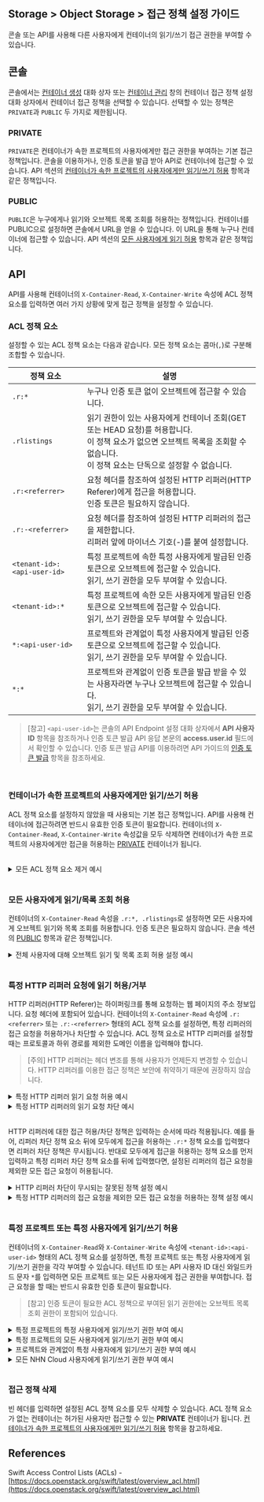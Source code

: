 ## Storage > Object Storage > 접근 정책 설정 가이드

콘솔 또는 API를 사용해 다른 사용자에게 컨테이너의 읽기/쓰기 접근 권한을 부여할 수 있습니다.

## 콘솔
콘솔에서는 [컨테이너 생성](console-guide/#_2) 대화 상자 또는 [컨테이너 관리](console-guide/#_5) 창의 컨테이너 접근 정책 설정 대화 상자에서 컨테이너 접근 정책을 선택할 수 있습니다. 선택할 수 있는 정책은 `PRIVATE`과 `PUBLIC` 두 가지로 제한됩니다.

### PRIVATE
`PRIVATE`은 컨테이너가 속한 프로젝트의 사용자에게만 접근 권한을 부여하는 기본 접근 정책입니다. 콘솔을 이용하거나, 인증 토큰을 발급 받아 API로 컨테이너에 접근할 수 있습니다. API 섹션의 [컨테이너가 속한 프로젝트의 사용자에게만 읽기/쓰기 허용](acl-guide/#_2) 항목과 같은 정책입니다.
<br/>

### PUBLIC
`PUBLIC`은 누구에게나 읽기와 오브젝트 목록 조회를 허용하는 정책입니다. 컨테이너를 PUBLIC으로 설정하면 콘솔에서 URL을 얻을 수 있습니다. 이 URL을 통해 누구나 컨테이너에 접근할 수 있습니다. API 섹션의 [모든 사용자에게 읽기 허용](acl-guide/#_2) 항목과 같은 정책입니다.
<br/>

## API
API를 사용해 컨테이너의 `X-Container-Read`, `X-Container-Write` 속성에 ACL 정책 요소를 입력하면 여러 가지 상황에 맞게 접근 정책을 설정할 수 있습니다.
<br/>

### ACL 정책 요소

설정할 수 있는 ACL 정책 요소는 다음과 같습니다. 모든 정책 요소는 콤마(`,`)로 구분해 조합할 수 있습니다.

| 정책 요소 | 설명 |
| --- | --- |
| `.r:*` | 누구나 인증 토큰 없이 오브젝트에 접근할 수 있습니다. |
| `.rlistings` | 읽기 권한이 있는 사용자에게 컨테이너 조회(GET 또는 HEAD 요청)를 허용합니다.<br/>이 정책 요소가 없으면 오브젝트 목록을 조회할 수 없습니다.<br/>이 정책 요소는 단독으로 설정할 수 없습니다. |
| `.r:<referrer>` | 요청 헤더를 참조하여 설정된 HTTP 리퍼러(HTTP Referer)에게 접근을 허용합니다.<br/>인증 토큰은 필요하지 않습니다. |
| `.r:-<referrer>` | 요청 헤더를 참조하여 설정된 HTTP 리퍼러의 접근을 제한합니다.<br/>리퍼러 앞에 마이너스 기호(-)를 붙여 설정합니다. |
| `<tenant-id>:<api-user-id>` | 특정 프로젝트에 속한 특정 사용자에게 발급된 인증 토큰으로 오브젝트에 접근할 수 있습니다.<br/>읽기, 쓰기 권한을 모두 부여할 수 있습니다. |
| `<tenant-id>:*` | 특정 프로젝트에 속한 모든 사용자에게 발급된 인증 토큰으로 오브젝트에 접근할 수 있습니다.<br/>읽기, 쓰기 권한을 모두 부여할 수 있습니다. |
| `*:<api-user-id>` | 프로젝트와 관계없이 특정 사용자에게 발급된 인증 토큰으로 오브젝트에 접근할 수 있습니다.<br/>읽기, 쓰기 권한을 모두 부여할 수 있습니다. |
| `*:*` | 프로젝트와 관계없이 인증 토큰을 발급 받을 수 있는 사용자라면 누구나 오브젝트에 접근할 수 있습니다.<br/>읽기, 쓰기 권한을 모두 부여할 수 있습니다. |

> [참고]
> `<api-user-id>`는 콘솔의 API Endpoint 설정 대화 상자에서 **API 사용자 ID** 항목을 참조하거나 인증 토큰 발급 API 응답 본문의 **access.user.id** 필드에서 확인할 수 있습니다.
> 인증 토큰 발급 API를 이용하려면 API 가이드의 [인증 토큰 발급](api-guide/#_2) 항목을 참조하세요.

<br/>

### 컨테이너가 속한 프로젝트의 사용자에게만 읽기/쓰기 허용
ACL 정책 요소를 설정하지 않았을 때 사용되는 기본 접근 정책입니다. API를 사용해 컨테이너에 접근하려면 반드시 유효한 인증 토큰이 필요합니다.
컨테이너의 `X-Container-Read`, `X-Container-Write` 속성값을 모두 삭제하면 컨테이너가 속한 프로젝트의 사용자에게만 접근을 허용하는 [PRIVATE](acl-guide/#private) 컨테이너가 됩니다.

<br/>

<details>
<summary>모든 ACL 정책 요소 제거 예시</summary>

```
$ curl -i -X POST \
  -H 'X-Auth-Token: ${token-id}' \
  -H 'X-Container-Read;' \
  -H 'X-Container-Write;' \
  https://api-storage.cloud.toast.com/v1/AUTH_*****/container
```

<blockquote>
<p>[참고]
curl을 이용해 값이 없는 헤더를 보낼 때는 헤더 이름에 세미콜론(;)을 붙여야 합니다.</p>
</blockquote>

유효한 인증 토큰 없이 요청하면 에러 메시지를 응답합니다.

```
$ curl -X GET \
  https://api-storage.cloud.toast.com/v1/AUTH_*****/container

<html><h1>Unauthorized</h1><p>This server could not verify that you are authorized to access the document you requested.</p></html>
```

반드시 요청 헤더에 유효한 인증 토큰이 있어야 원하는 응답을 받을 수 있습니다.

```
$ curl -X GET \
  -H 'X-Auth-Token: ${token-id}' \
  https://api-storage.cloud.toast.com/v1/AUTH_*****/container

[컨테이너의 오브젝트 목록]
```
</details>
<br/>

### 모든 사용자에게 읽기/목록 조회 허용
컨테이너의 `X-Container-Read` 속성을 `.r:*, .rlistings`로 설정하면 모든 사용자에게 오브젝트 읽기와 목록 조회를 허용합니다. 인증 토큰은 필요하지 않습니다. 콘솔 섹션의 [PUBLIC](acl-guide/#public) 항목과 같은 정책입니다.
<br/>

<details>
<summary>전체 사용자에 대해 오브젝트 읽기 및 목록 조회 허용 설정 예시</summary>

```
$ curl -i -X POST \
  -H 'X-Auth-Token: ${token-id}' \
  -H 'X-Container-Read: .r:*, .rlistings' \
  https://api-storage.cloud.toast.com/v1/AUTH_*****/container
```

```
$ curl -O -X GET \
  https://api-storage.cloud.toast.com/v1/AUTH_*****/container/object

[오브젝트 다운로드]


$ curl -X GET \
  https://api-storage.cloud.toast.com/v1/AUTH_*****/container

[컨테이너의 오브젝트 목록]
```

<code>.r:*</code>만 설정하면 컨테이너의 오브젝트에는 접근할 수 있지만, 오브젝트 목록은 조회할 수 없습니다.

```
$ curl -i -X POST \
  -H 'X-Auth-Token: ${token-id}' \
  -H 'X-Container-Read: .r:*' \
  https://api-storage.cloud.toast.com/v1/AUTH_*****/container
```

```
$ curl -O -X GET \
  https://api-storage.cloud.toast.com/v1/AUTH_*****/container/object

[오브젝트 다운로드]


$ curl -X GET \
  https://api-storage.cloud.toast.com/v1/AUTH_*****/container

<html><h1>Unauthorized</h1><p>This server could not verify that you are authorized to access the document you requested.</p></html>
```

</details>
<br/>


### 특정 HTTP 리퍼러 요청에 읽기 허용/거부
HTTP 리퍼러(HTTP Referer)는 하이퍼링크를 통해 요청하는 웹 페이지의 주소 정보입니다. 요청 헤더에 포함되어 있습니다.
컨테이너의 `X-Container-Read` 속성에 `.r:<referrer>` 또는 `.r:-<referrer>` 형태의 ACL 정책 요소를 설정하면, 특정 리퍼러의 접근 요청을 허용하거나 차단할 수 있습니다. ACL 정책 요소로 HTTP 리퍼러를 설정할 때는 프로토콜과 하위 경로를 제외한 도메인 이름을 입력해야 합니다.

> [주의]
> HTTP 리퍼러는 헤더 변조를 통해 사용자가 언제든지 변경할 수 있습니다. HTTP 리퍼러를 이용한 접근 정책은 보안에 취약하기 때문에 권장하지 않습니다.

<details>
<summary>특정 HTTP 리퍼러 읽기 요청 허용 예시</summary>

```
$ curl -i -X POST \
  -H 'X-Auth-Token: ${token-id}' \
  -H 'X-Container-Read: .r:bar.foo.com' \
  https://api-storage.cloud.toast.com/v1/AUTH_*****/container
```

API 요청 헤더에 허용된 HTTP 리퍼러 주소를 명시해 요청하면 오브젝트에 접근할 수 있습니다.

```
$ curl -O -X GET \
  -H 'Referer: https://bar.foo.com' \
  https://api-storage.cloud.toast.com/v1/AUTH_*****/container/object

[오브젝트 다운로드]


$ curl -O -X GET \
  -H 'Referer: https://bar.foo.com/some/path' \
  https://api-storage.cloud.toast.com/v1/AUTH_*****/container/object

[오브젝트 다운로드]
```

API 요청 헤더에 허가된 리퍼러 주소가 없거나, 리퍼러 주소에 프로토콜이 포함되어 있지 않으면 접근이 차단됩니다.

```
$ curl -X GET \
  https://api-storage.cloud.toast.com/v1/AUTH_*****/container/object

<html><h1>Unauthorized</h1><p>This server could not verify that you are authorized to access the document you requested.</p></html>


$ curl -X GET \
  -H 'Referer: https://example.com' \
  https://api-storage.cloud.toast.com/v1/AUTH_*****/container/object

<html><h1>Unauthorized</h1><p>This server could not verify that you are authorized to access the document you requested.</p></html>


$ curl -X GET \
  -H 'Referer: bar.foo.com' \
  https://api-storage.cloud.toast.com/v1/AUTH_*****/container/object

<html><h1>Unauthorized</h1><p>This server could not verify that you are authorized to access the document you requested.</p></html>
```

다음과 같이 HTTP 리퍼러 설정에 <code>.</code>으로 시작하는 도메인 이름을 입력하면, 설정된 도메인의 모든 서브 도메인 주소를 포함하는 리퍼러에 읽기를 허용합니다.

```
$ curl -i -X POST \
  -H 'X-Auth-Token: ${token-id}' \
  -H 'X-Container-Read: .r:.foo.com' \
  https://api-storage.cloud.toast.com/v1/AUTH_*****/container
```

```
$ curl -O -X GET \
  -H 'Referer: https://bar.foo.com' \
  https://api-storage.cloud.toast.com/v1/AUTH_*****/container/object

[오브젝트 다운로드]


$ curl -O -X GET \
  -H 'Referer: https://qux.baz.foo.com/some/path' \
  https://api-storage.cloud.toast.com/v1/AUTH_*****/container/object

[오브젝트 다운로드]
```

서브 도메인이 포함되어 있지 않은 요청은 차단됩니다.

```
$ curl -X GET \
  -H 'Referer: https://foo.com' \
  https://api-storage.cloud.toast.com/v1/AUTH_*****/container/object

<html><h1>Unauthorized</h1><p>This server could not verify that you are authorized to access the document you requested.</p></html>
```

특정 도메인 이름을 가진 모든 리퍼러의 접근 요청을 허용하려면 다음과 같이 콤마 리스트를 이용해 설정합니다.

```
$ curl -i -X POST \
  -H 'X-Auth-Token: ${token-id}' \
  -H 'X-Container-Read: .r:foo.com, .r:.foo.com' \
  https://api-storage.cloud.toast.com/v1/AUTH_*****/container
```

```
$ curl -O -X GET \
  -H 'Referer: https://foo.com' \
  https://api-storage.cloud.toast.com/v1/AUTH_*****/container/object

[오브젝트 다운로드]


$ curl -O -X GET \
  -H 'Referer: https://baz.foo.com/some/path' \
  https://api-storage.cloud.toast.com/v1/AUTH_*****/container/object

[오브젝트 다운로드]
```
</details>

<details>
<summary>특정 HTTP 리퍼러의 읽기 요청 차단 예시</summary>

```
$ curl -i -X POST \
  -H 'X-Auth-Token: ${token-id}' \
  -H 'X-Container-Read: .r:-bar.foo.com' \
  https://api-storage.cloud.toast.com/v1/AUTH_*****/container
```

HTTP 리퍼러 도메인 이름 앞에 마이너스 기호를 붙여 설정하면, 설정된 HTTP 리퍼러 요청이 차단됩니다.

```
$ curl -X GET -H 'Referer: https://bar.foo.com' \
  https://api-storage.cloud.toast.com/v1/AUTH_*****/container/object

<html><h1>Unauthorized</h1><p>This server could not verify that you are authorized to access the document you requested.</p></html>
```

</details>
<br/>

HTTP 리퍼러에 대한 접근 허용/차단 정책은 입력하는 순서에 따라 적용됩니다. 예를 들어, 리퍼러 차단 정책 요소 뒤에 모두에게 접근을 허용하는 `.r:*` 정책 요소를 입력했다면 리퍼러 차단 정책은 무시됩니다. 반대로 모두에게 접근을 허용하는 정책 요소를 먼저 입력하고 특정 리퍼러 차단 정책 요소를 뒤에 입력했다면, 설정된 리퍼러의 접근 요청을 제외한 모든 접근 요청이 허용됩니다.
<br/>

<details>
<summary>HTTP 리퍼러 차단이 무시되는 잘못된 정책 설정 예시</summary>

```
$ curl -i -X POST \
  -H 'X-Auth-Token: ${token-id}' \
  -H 'X-Container-Read: .r:-bar.foo.com, .r:*' \
  https://api-storage.cloud.toast.com/v1/AUTH_*****/container
```

```
$ curl -O -X GET \
  https://api-storage.cloud.toast.com/v1/AUTH_*****/container/object

[오브젝트 다운로드]


$ curl -O -X GET -H 'Referer: https://bar.foo.com' \
  https://api-storage.cloud.toast.com/v1/AUTH_*****/container/object

[오브젝트 다운로드]
```
</details>

<details>
<summary>특정 HTTP 리퍼러의 접근 요청을 제외한 모든 접근 요청을 허용하는 정책 설정 예시</summary>

```
$ curl -i -X POST \
  -H 'X-Auth-Token: ${token-id}' \
  -H 'X-Container-Read: .r:*, .r:-bar.foo.com' \
  https://api-storage.cloud.toast.com/v1/AUTH_*****/container
```

```
$ curl -O -X GET \
  https://api-storage.cloud.toast.com/v1/AUTH_*****/container/object

[오브젝트 다운로드]


$ curl -X GET -H 'Referer: https://bar.foo.com' \
  https://api-storage.cloud.toast.com/v1/AUTH_*****/container/object

<html><h1>Unauthorized</h1><p>This server could not verify that you are authorized to access the document you requested.</p></html>
```
</details>
<br/>

### 특정 프로젝트 또는 특정 사용자에게 읽기/쓰기 허용
컨테이너의 `X-Container-Read`와 `X-Container-Write` 속성에 `<tenant-id>:<api-user-id>` 형태의 ACL 정책 요소를 설정하면, 특정 프로젝트 또는 특정 사용자에게 읽기/쓰기 권한을 각각 부여할 수 있습니다. 테넌트 ID 또는 API 사용자 ID 대신 와일드카드 문자 `*`를 입력하면 모든 프로젝트 또는 모든 사용자에게 접근 권한을 부여합니다. 접근 요청을 할 때는 반드시 유효한 인증 토큰이 필요합니다.

> [참고]
> 인증 토큰이 필요한 ACL 정책으로 부여된 읽기 권한에는 오브젝트 목록 조회 권한이 포함되어 있습니다.

<details>
<summary>특정 프로젝트의 특정 사용자에게 읽기/쓰기 권한 부여 예시</summary>

```
$ curl -i -X POST \
  -H 'X-Auth-Token: ${token-id}' \
  -H 'X-Container-Read: {tenant-id}:{api-user-id}' \
  -H 'X-Container-Write: {tenant-id}:{api-user-id}' \
  https://api-storage.cloud.toast.com/v1/AUTH_*****/container
```

오브젝트에 접근 요청을 할 때는 반드시 허가된 테넌트 ID와 NHN Cloud 사용자 ID로 발급 받은 유효한 인증 토큰이 필요합니다.

```
$ curl -X GET \
  -H 'X-Auth-Token: ${token-id}' \
  https://api-storage.cloud.toast.com/v1/AUTH_*****/container

[컨테이너의 오브젝트 목록]


$ curl -O -X GET \
  -H 'X-Auth-Token: ${token-id}' \
  https://api-storage.cloud.toast.com/v1/AUTH_*****/container/object

[오브젝트 다운로드]
```
</details>

<details>
<summary>특정 프로젝트의 모든 사용자에게 읽기/쓰기 권한 부여 예시</summary>

```
$ curl -i -X POST \
  -H 'X-Auth-Token: ${token-id}' \
  -H 'X-Container-Read: {tenant-id}:*' \
  -H 'X-Container-Write: {tenant-id}:*' \
  https://api-storage.cloud.toast.com/v1/AUTH_*****/container
```

오브젝트에 접근 요청을 할 때는 반드시 허가된 테넌트 ID와 해당하는 프로젝트에 속한 NHN Cloud 사용자 ID로 발급 받은 유효한 인증 토큰이 필요합니다.
<br/><br/>
</details>

<details>
<summary>프로젝트와 관계없이 특정 사용자에게 읽기/쓰기 권한 부여 예시</summary>

```
$ curl -i -X POST \
  -H 'X-Auth-Token: ${token-id}' \
  -H 'X-Container-Read: *:{api-user-id}' \
  -H 'X-Container-Write: *:{api-user-id}' \
  https://api-storage.cloud.toast.com/v1/AUTH_*****/container
```

오브젝트에 접근 요청을 할 때는 반드시 허가된 NHN Cloud 사용자 ID로 발급 받은 유효한 인증 토큰이 필요합니다.
<br/><br/>
</details>

<details>
<summary>모든 NHN Cloud 사용자에게 읽기/쓰기 권한 부여 예시</summary>

```
$ curl -i -X POST \
  -H 'X-Auth-Token: ${token-id}' \
  -H 'X-Container-Read: *:*' \
  -H 'X-Container-Write: *:*' \
  https://api-storage.cloud.toast.com/v1/AUTH_*****/container
```

오브젝트에 접근 요청을 할 때는 반드시 유효한 인증 토큰이 필요합니다.
</details>
<br/>

### 접근 정책 삭제
빈 헤더를 입력하면 설정된 ACL 정책 요소를 모두 삭제할 수 있습니다. ACL 정책 요소가 없는 컨테이너는 허가된 사용자만 접근할 수 있는 **PRIVATE** 컨테이너가 됩니다. [컨테이너가 속한 프로젝트의 사용자에게만 읽기/쓰기 허용](acl-guide/#_2) 항목을 참고하세요.


## References
Swift Access Control Lists (ACLs) - [https://docs.openstack.org/swift/latest/overview_acl.html](https://docs.openstack.org/swift/latest/overview_acl.html)
